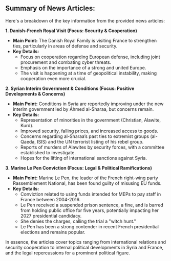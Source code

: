 ## Summary of News Articles:

Here's a breakdown of the key information from the provided news articles:

**1. Danish-French Royal Visit (Focus: Security & Cooperation)**

*   **Main Point:** The Danish Royal Family is visiting France to strengthen ties, particularly in areas of defense and security.
*   **Key Details:**
    *   Focus on cooperation regarding European defense, including joint procurement and combating cyber threats.
    *   Emphasis on the importance of a strong and united Europe.
    *   The visit is happening at a time of geopolitical instability, making cooperation even more crucial.

**2. Syrian Interim Government & Conditions (Focus: Positive Developments & Concerns)**

*   **Main Point:**  Conditions in Syria are reportedly improving under the new interim government led by Ahmed al-Sharaa, but concerns remain.
*   **Key Details:**
    *   Representation of minorities in the government (Christian, Alawite, Kurd).
    *   Improved security, falling prices, and increased access to goods.
    *   Concerns regarding al-Sharaa’s past ties to extremist groups (al-Qaeda, ISIS) and the UN terrorist listing of his rebel group.
    *   Reports of murders of Alawites by security forces, with a committee established to investigate.
    *   Hopes for the lifting of international sanctions against Syria.

**3. Marine Le Pen Conviction (Focus: Legal & Political Ramifications)**

*   **Main Point:** Marine Le Pen, the leader of the French right-wing party Rassemblement National, has been found guilty of misusing EU funds.
*   **Key Details:**
    *   Conviction related to using funds intended for MEPs to pay staff in France between 2004-2016.
    *   Le Pen received a suspended prison sentence, a fine, and is barred from holding public office for five years, potentially impacting her 2027 presidential candidacy.
    *   She denies the charges, calling the trial a "witch hunt."
    *   Le Pen has been a strong contender in recent French presidential elections and remains popular.



In essence, the articles cover topics ranging from international relations and security cooperation to internal political developments in Syria and France, and the legal repercussions for a prominent political figure.